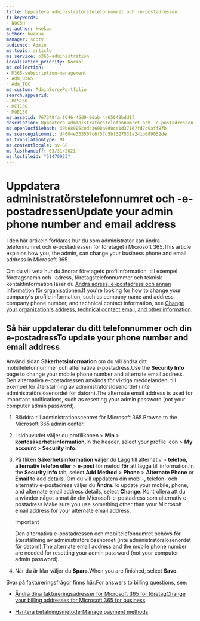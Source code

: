 ```yaml
---
title: Uppdatera administratörstelefonnumret och -e-postadressen
f1.keywords:
- NOCSH
ms.author: kwekua
author: kwekua
manager: scotv
audience: Admin
ms.topic: article
ms.service: o365-administration
localization_priority: Normal
ms.collection:
- M365-subscription-management
- Adm_O365
- Adm_TOC
ms.custom: AdminSurgePortfolio
search.appverid:
- BCS160
- MET150
- MOE150
ms.assetid: 767349fa-f646-46d9-9dab-4a65049bdd1f
description: Uppdatera administratörstelefonnumret och -e-postadressen i administrationscentret. Du behöver den här informationen om du vill återställa ditt eget administratörslösenord.
ms.openlocfilehash: 39b68905c0d43608a0d0ce1d37167fd7d9aff8fb
ms.sourcegitcommit: d4604e333507c6f57d5bf327531a241b649052de
ms.translationtype: MT
ms.contentlocale: sv-SE
ms.lasthandoff: 03/31/2021
ms.locfileid: "51470923"
---
```

# <a name="update-your-admin-phone-number-and-email-address"></a><span data-ttu-id="e2cd3-104">Uppdatera administratörstelefonnumret och -e-postadressen</span><span class="sxs-lookup"><span data-stu-id="e2cd3-104">Update your admin phone number and email address</span></span>

<span data-ttu-id="e2cd3-105">I den här artikeln förklaras hur du som administratör kan ändra telefonnumret och e-postadressen för företaget i Microsoft 365.</span><span class="sxs-lookup"><span data-stu-id="e2cd3-105">This article explains how you, the admin, can change your business phone and email address in Microsoft 365.</span></span>
  
<span data-ttu-id="e2cd3-106">Om du vill veta hur du ändrar företagets profilinformation, till exempel företagsnamn och -adress, företagstelefonnummer och teknisk kontaktinformation läser du [Ändra adress, e-postadress och annan information för organisationen](change-address-contact-and-more.md).</span><span class="sxs-lookup"><span data-stu-id="e2cd3-106">If you're looking for how to change your company's profile information, such as company name and address, company phone number, and technical contact information, see [Change your organization's address, technical contact email, and other information](change-address-contact-and-more.md).</span></span>
  
## <a name="to-update-your-phone-number-and-email-address"></a><span data-ttu-id="e2cd3-107">Så här uppdaterar du ditt telefonnummer och din e-postadress</span><span class="sxs-lookup"><span data-stu-id="e2cd3-107">To update your phone number and email address</span></span>

<span data-ttu-id="e2cd3-108">Använd sidan **Säkerhetsinformation** om du vill ändra ditt mobiltelefonnummer och alternativa e-postadress.</span><span class="sxs-lookup"><span data-stu-id="e2cd3-108">Use the **Security Info** page to change your mobile phone number and alternate email address.</span></span> <span data-ttu-id="e2cd3-109">Den alternativa e-postadressen används för viktiga meddelanden, till exempel för återställning av administratörslösenordet (inte administratörslösenordet för datorn).</span><span class="sxs-lookup"><span data-stu-id="e2cd3-109">The alternate email address is used for important notifications, such as resetting your admin password (not your computer admin password).</span></span> 
  
1. <span data-ttu-id="e2cd3-110">Bläddra till administrationscentret för Microsoft 365.</span><span class="sxs-lookup"><span data-stu-id="e2cd3-110">Browse to the Microsoft 365 admin center.</span></span>

2. <span data-ttu-id="e2cd3-111">I sidhuvudet väljer du profilikonen \> **Min** \> **kontosäkerhetsinformation.**</span><span class="sxs-lookup"><span data-stu-id="e2cd3-111">In the header, select your profile icon \> **My account** \> **Security Info**.</span></span>

3. <span data-ttu-id="e2cd3-112">På fliken **Säkerhetsinformation väljer** du Lägg till alternativ  \> **telefon, alternativ telefon eller** \> **e-post** för metod **för** att lägga till information.</span><span class="sxs-lookup"><span data-stu-id="e2cd3-112">In the **Security info** tab, select **Add Method** \> **Phone** \> **Alternate Phone** or **Email** to add details.</span></span> <span data-ttu-id="e2cd3-113">Om du vill uppdatera din mobil-, telefon- och alternativ e-postadress väljer du **Ändra**.</span><span class="sxs-lookup"><span data-stu-id="e2cd3-113">To update your mobile, phone, and alternate email address details, select **Change**.</span></span> <span data-ttu-id="e2cd3-114">Kontrollera att du använder något annat än din Microsoft-e-postadress som alternativ e-postadress.</span><span class="sxs-lookup"><span data-stu-id="e2cd3-114">Make sure you use something other than your Microsoft email address for your alternate email address.</span></span>

    > [!IMPORTANT]
    > <span data-ttu-id="e2cd3-115">Den alternativa e-postadressen och mobiltelefonnumret behövs för återställning av administratörslösenordet (inte administratörslösenordet för datorn).</span><span class="sxs-lookup"><span data-stu-id="e2cd3-115">The alternate email address and the mobile phone number are needed for resetting your admin password (not your computer admin password).</span></span>

4. <span data-ttu-id="e2cd3-116">När du är klar väljer du **Spara**.</span><span class="sxs-lookup"><span data-stu-id="e2cd3-116">When you are finished, select **Save**.</span></span>
  
<span data-ttu-id="e2cd3-117">Svar på faktureringsfrågor finns här:</span><span class="sxs-lookup"><span data-stu-id="e2cd3-117">For answers to billing questions, see:</span></span>
  
- [<span data-ttu-id="e2cd3-118">Ändra dina faktureringsadresser för Microsoft 365 för företag</span><span class="sxs-lookup"><span data-stu-id="e2cd3-118">Change your billing addresses for Microsoft 365 for business</span></span>](../../commerce/billing-and-payments/change-your-billing-addresses.md)

- [<span data-ttu-id="e2cd3-119">Hantera betalningsmetoder</span><span class="sxs-lookup"><span data-stu-id="e2cd3-119">Manage payment methods</span></span>](../../commerce/billing-and-payments/manage-payment-methods.md)